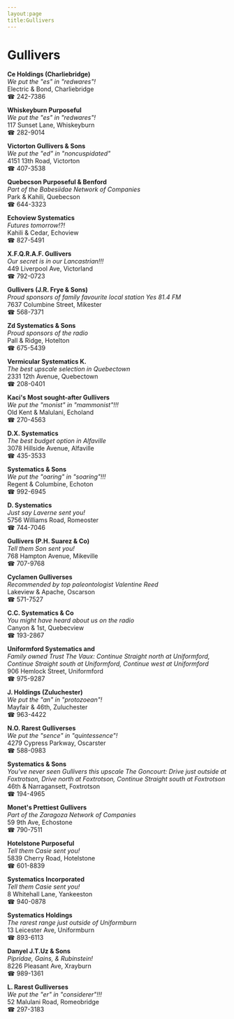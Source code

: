 ```yaml
---
layout:page
title:Gullivers
---
```

# Gullivers

**Ce Holdings (Charliebridge)**  
_We put the "es" in "redwares"!_  
Electric & Bond, Charliebridge  
☎ 242-7386



**Whiskeyburn Purposeful**  
_We put the "es" in "redwares"!_  
117 Sunset Lane, Whiskeyburn  
☎ 282-9014



**Victorton Gullivers & Sons**  
_We put the "ed" in "noncuspidated"_  
4151 13th Road, Victorton  
☎ 407-3538



**Quebecson Purposeful & Benford**  
_Part of the Babesiidae Network of Companies_  
Park & Kahili, Quebecson  
☎ 644-3323



**Echoview Systematics**  
_Futures tomorrow!?!_  
Kahili & Cedar, Echoview  
☎ 827-5491



**X.F.Q.R.A.F. Gullivers**  
_Our secret is in our Lancastrian!!!_  
449 Liverpool Ave, Victorland  
☎ 792-0723



**Gullivers (J.R. Frye & Sons)**  
_Proud sponsors of family favourite local station Yes 81.4 FM_  
7637 Columbine Street, Mikester  
☎ 568-7371



**Zd Systematics & Sons**  
_Proud sponsors of the radio_  
Pall & Ridge, Hotelton  
☎ 675-5439



**Vermicular Systematics K.**  
_The best upscale selection in Quebectown_  
2331 12th Avenue, Quebectown  
☎ 208-0401



**Kaci's Most sought-after Gullivers**  
_We put the "monist" in "mammonist"!!!_  
Old Kent & Malulani, Echoland  
☎ 270-4563



**D.X. Systematics**  
_The best budget option in Alfaville_  
3078 Hillside Avenue, Alfaville  
☎ 435-3533



**Systematics & Sons**  
_We put the "oaring" in "soaring"!!!_  
Regent & Columbine, Echoton  
☎ 992-6945



**D. Systematics**  
_Just say Laverne sent you!_  
5756 Williams Road, Romeoster  
☎ 744-7046



**Gullivers (P.H. Suarez & Co)**  
_Tell them Son sent you!_  
768 Hampton Avenue, Mikeville  
☎ 707-9768



**Cyclamen Gulliverses**  
_Recommended by top paleontologist Valentine Reed_  
Lakeview & Apache, Oscarson  
☎ 571-7527



**C.C. Systematics & Co**  
_You might have heard about us on the radio_  
Canyon & 1st, Quebecview  
☎ 193-2867



**Uniformford Systematics and**  
_Family owned Trust 
The Vaux: Continue Straight north at Uniformford, Continue Straight south at Uniformford, Continue west at Uniformford_  
906 Hemlock Street, Uniformford  
☎ 975-9287



**J. Holdings (Zuluchester)**  
_We put the "an" in "protozoean"!_  
Mayfair & 46th, Zuluchester  
☎ 963-4422



**N.O. Rarest Gulliverses**  
_We put the "sence" in "quintessence"!_  
4279 Cypress Parkway, Oscarster  
☎ 588-0983



**Systematics & Sons**  
_You've never seen Gullivers this upscale 
The Goncourt: Drive just outside at Foxtrotson, Drive north at Foxtrotson, Continue Straight south at Foxtrotson_  
46th & Narragansett, Foxtrotson  
☎ 194-4965



**Monet's Prettiest Gullivers**  
_Part of the Zaragoza Network of Companies_  
59 9th Ave, Echostone  
☎ 790-7511



**Hotelstone Purposeful**  
_Tell them Casie sent you!_  
5839 Cherry Road, Hotelstone  
☎ 601-8839



**Systematics Incorporated**  
_Tell them Casie sent you!_  
8 Whitehall Lane, Yankeeston  
☎ 940-0878



**Systematics Holdings**  
_The rarest range just outside of Uniformburn_  
13 Leicester Ave, Uniformburn  
☎ 893-6113



**Danyel J.T.Uz & Sons**  
_Pipridae, Gains, & Rubinstein!_  
8226 Pleasant Ave, Xrayburn  
☎ 989-1361



**L. Rarest Gulliverses**  
_We put the "er" in "considerer"!!!_  
52 Malulani Road, Romeobridge  
☎ 297-3183



